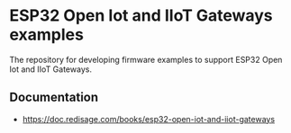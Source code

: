# ESP32 Open Iot and IIoT Gateways examples
The repository for developing firmware examples to support ESP32 Open Iot and IIoT Gateways.

## Documentation
* https://doc.redisage.com/books/esp32-open-iot-and-iiot-gateways
